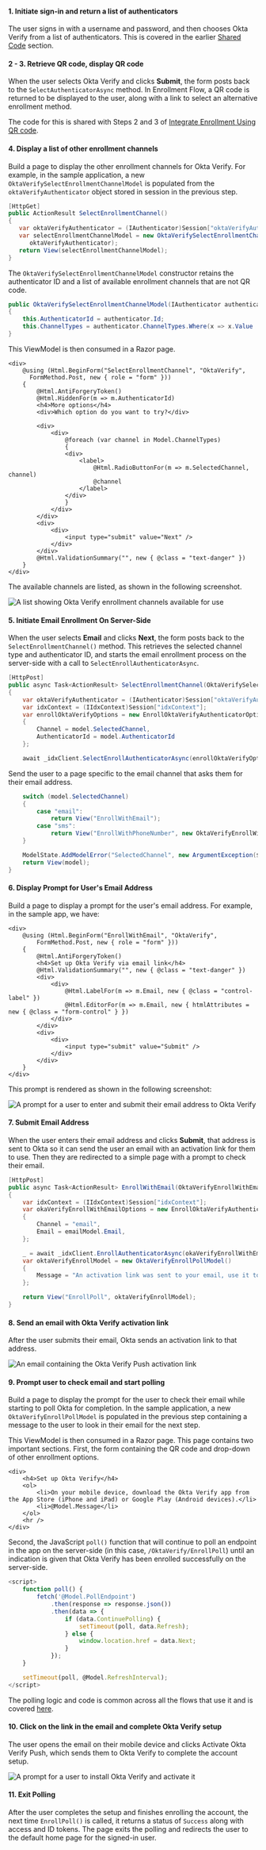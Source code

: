 #### 1. Initiate sign-in and return a list of authenticators

The user signs in with a username and password, and then chooses Okta Verify from a list of authenticators. This is covered in the earlier [Shared Code](#initiate-sign-in-and-return-a-list-of-authenticators) section.

#### 2 - 3. Retrieve QR code, display QR code

When the user selects Okta Verify and clicks **Submit**, the form posts back to the `SelectAuthenticatorAsync` method. In Enrollment Flow, a QR code is returned to be displayed to the user, along with a link to select an alternative enrollment method.

The code for this is shared with Steps 2 and 3 of [Integrate Enrollment Using QR code](#integrate-enrollment-using-qr-code).

#### 4. Display a list of other enrollment channels

Build a page to display the other enrollment channels for Okta Verify. For example, in the sample application, a new `OktaVerifySelectEnrollmentChannelModel` is populated from the `oktaVerifyAuthenticator` object stored in session in the previous step.

```csharp
[HttpGet]
public ActionResult SelectEnrollmentChannel()
{
   var oktaVerifyAuthenticator = (IAuthenticator)Session["oktaVerifyAuthenticator"];
   var selectEnrollmentChannelModel = new OktaVerifySelectEnrollmentChannelModel(
      oktaVerifyAuthenticator);
   return View(selectEnrollmentChannelModel);
}
```

The `OktaVerifySelectEnrollmentChannelModel` constructor retains the authenticator ID and a list of available enrollment channels that are not QR code.

```csharp
public OktaVerifySelectEnrollmentChannelModel(IAuthenticator authenticator)
{
    this.AuthenticatorId = authenticator.Id;
    this.ChannelTypes = authenticator.ChannelTypes.Where(x => x.Value != "qrcode").ToList();
}
```

This ViewModel is then consumed in a Razor page.

```razor
<div>
    @using (Html.BeginForm("SelectEnrollmentChannel", "OktaVerify",
      FormMethod.Post, new { role = "form" }))
    {
        @Html.AntiForgeryToken()
        @Html.HiddenFor(m => m.AuthenticatorId)
        <h4>More options</h4>
        <div>Which option do you want to try?</div>

        <div>
            <div>
                @foreach (var channel in Model.ChannelTypes)
                {
                <div>
                    <label>
                        @Html.RadioButtonFor(m => m.SelectedChannel, channel)
                        @channel
                    </label>
                </div>
                }
            </div>
        </div>
        <div>
            <div>
                <input type="submit" value="Next" />
            </div>
        </div>
        @Html.ValidationSummary("", new { @class = "text-danger" })
    }
</div>
```

The available channels are listed, as shown in the following screenshot.

<div class="common-image-format">

![A list showing Okta Verify enrollment channels available for use](/img/authenticators/dotnet-authenticators-okta-verify-enrollment-list-of-other-enrollment-options.png)

</div>

#### 5. Initiate Email Enrollment On Server-Side

When the user selects **Email** and clicks **Next**, the form posts back to the `SelectEnrollmentChannel()` method. This retrieves the selected channel type and authenticator ID, and starts the email enrollment process on the server-side with a call to `SelectEnrollAuthenticatorAsync`.

```csharp
[HttpPost]
public async Task<ActionResult> SelectEnrollmentChannel(OktaVerifySelectEnrollmentChannelModel model)
{
    var oktaVerifyAuthenticator = (IAuthenticator)Session["oktaVerifyAuthenticator"];
    var idxContext = (IIdxContext)Session["idxContext"];
    var enrollOktaVerifyOptions = new EnrollOktaVerifyAuthenticatorOptions
    {
        Channel = model.SelectedChannel,
        AuthenticatorId = model.AuthenticatorId
    };

    await _idxClient.SelectEnrollAuthenticatorAsync(enrollOktaVerifyOptions, idxContext);
```

Send the user to a page specific to the email channel that asks them for their email address.

```csharp
    switch (model.SelectedChannel)
    {
        case "email":
            return View("EnrollWithEmail");
        case "sms":
            return View("EnrollWithPhoneNumber", new OktaVerifyEnrollWithPhoneNumberModel { CountryCode = "+1" });
    }

    ModelState.AddModelError("SelectedChannel", new ArgumentException($"Unrecognized Okta Verify channel: {model.SelectedChannel}"));
    return View(model);
}
```

#### 6. Display Prompt for User's Email Address

Build a page to display a prompt for the user's email address. For example, in the sample app, we have:

```razor
<div>
    @using (Html.BeginForm("EnrollWithEmail", "OktaVerify",
        FormMethod.Post, new { role = "form" }))
    {
        @Html.AntiForgeryToken()
        <h4>Set up Okta Verify via email link</h4>
        @Html.ValidationSummary("", new { @class = "text-danger" })
        <div>
            <div>
                @Html.LabelFor(m => m.Email, new { @class = "control-label" })
                @Html.EditorFor(m => m.Email, new { htmlAttributes = new { @class = "form-control" } })
            </div>
        </div>
        <div>
            <div>
                <input type="submit" value="Submit" />
            </div>
        </div>
    }
</div>
```

This prompt is rendered as shown in the following screenshot:

<div class="common-image-format">

![A prompt for a user to enter and submit their email address to Okta Verify](/img/authenticators/dotnet-authenticators-okta-verify-enrollment-email-prompt-for-address.png)

</div>

#### 7. Submit Email Address

When the user enters their email address and clicks **Submit**, that address is sent to Okta so it can send the user an email with an activation link for them to use. Then they are redirected to a simple page with a prompt to check their email.

```csharp
[HttpPost]
public async Task<ActionResult> EnrollWithEmail(OktaVerifyEnrollWithEmailModel emailModel)
{
    var idxContext = (IIdxContext)Session["idxContext"];
    var okaVerifyEnrollWithEmailOptions = new EnrollOktaVerifyAuthenticatorOptions
    {
        Channel = "email",
        Email = emailModel.Email,
    };

    _ = await _idxClient.EnrollAuthenticatorAsync(okaVerifyEnrollWithEmailOptions, idxContext);
    var oktaVerifyEnrollModel = new OktaVerifyEnrollPollModel()
    {
        Message = "An activation link was sent to your email, use it to complete Okta Verify enrollment."
    };

    return View("EnrollPoll", oktaVerifyEnrollModel);
}
```

#### 8. Send an email with Okta Verify activation link

After the user submits their email, Okta sends an activation link to that address.

<div class="common-image-format">

![An email containing the Okta Verify Push activation link](/img/authenticators/dotnet-authenticators-okta-verify-enrollment-email-text.png)

</div>

#### 9. Prompt user to check email and start polling

Build a page to display the prompt for the user to check their email while starting to poll Okta for completion.  In the sample application, a new `OktaVerifyEnrollPollModel` is populated in the previous step containing a message to the user to look in their email for the next step.

This ViewModel is then consumed in a Razor page. This page contains two important sections. First, the form containing the QR code and drop-down of other enrollment options.

```razor
<div>
    <h4>Set up Okta Verify</h4>
    <ol>
        <li>On your mobile device, download the Okta Verify app from the App Store (iPhone and iPad) or Google Play (Android devices).</li>
        <li>@Model.Message</li>
    </ol>
    <hr />
</div>
```

Second, the JavaScript `poll()` function that will continue to poll an endpoint in the app on the server-side (in this case, `/OktaVerify/EnrollPoll`) until an indication is given that Okta Verify has been enrolled successfully on the server-side.

```js
<script>
    function poll() {
        fetch('@Model.PollEndpoint')
            .then(response => response.json())
            .then(data => {
                if (data.ContinuePolling) {
                    setTimeout(poll, data.Refresh);
                } else {
                    window.location.href = data.Next;
                }
            });
    }

    setTimeout(poll, @Model.RefreshInterval);
</script>
```

The polling logic and code is common across all the flows that use it and is covered [here](#polling-okta).

#### 10. Click on the link in the email and complete Okta Verify setup

The user opens the email on their mobile device and clicks Activate Okta Verify Push, which sends them to Okta Verify to complete the account setup.

<div class="common-image-format">

![A prompt for a user to install Okta Verify and activate it](/img/authenticators/dotnet-authenticators-okta-verify-enrollment-email-prompt-user-to-check-email.png)

</div>

#### 11. Exit Polling

After the user completes the setup and finishes enrolling the account, the next time `EnrollPoll()` is called, it returns a status of `Success` along with access and ID tokens. The page exits the polling and redirects the user to the default home page for the signed-in user.
